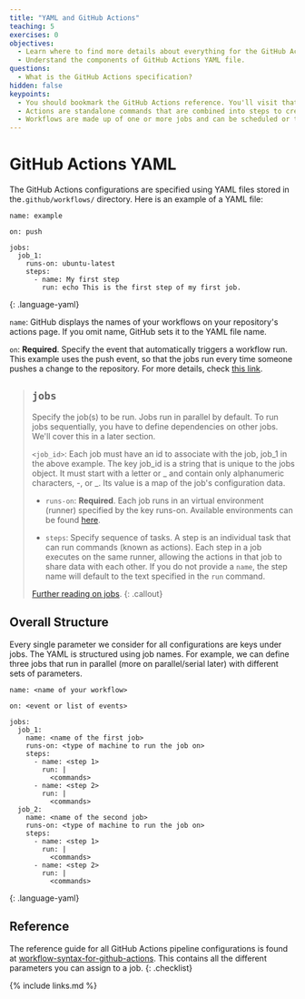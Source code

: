 ```yaml
---
title: "YAML and GitHub Actions"
teaching: 5
exercises: 0
objectives:
  - Learn where to find more details about everything for the GitHub Actions.
  - Understand the components of GitHub Actions YAML file.
questions:
  - What is the GitHub Actions specification?
hidden: false
keypoints:
  - You should bookmark the GitHub Actions reference. You'll visit that page often.
  - Actions are standalone commands that are combined into steps to create a job.
  - Workflows are made up of one or more jobs and can be scheduled or triggered.
---
```

<!--
<iframe width="420" height="263" src="https://www.youtube.com/embed/1Kz3VrzYHb0?list=PLKZ9c4ONm-VmmTObyNWpz4hB3Hgx8ZWSb" frameborder="0" allow="accelerometer; autoplay; encrypted-media; gyroscope; picture-in-picture" allowfullscreen></iframe>
-->

# GitHub Actions YAML

The GitHub Actions configurations are specified using YAML files stored in the`.github/workflows/` directory. Here is an example of a YAML file:

~~~
name: example

on: push

jobs:
  job_1:
    runs-on: ubuntu-latest
    steps:
      - name: My first step
        run: echo This is the first step of my first job.
~~~
{: .language-yaml}


`name`: GitHub displays the names of your workflows on your repository's actions page. If you omit name, GitHub sets it to the YAML file name.

`on`: **Required**. Specify the event that automatically triggers a workflow run. This example uses the push event, so that the jobs run every time someone pushes a change to the repository. For more details, check [this link](https://docs.github.com/en/free-pro-team@latest/actions/reference/workflow-syntax-for-github-actions#on).

> ## `jobs`
> Specify the job(s) to be run. Jobs run in parallel by default. To run jobs sequentially, you have to define dependencies on other jobs. We'll cover this in a later section. 
>
> `<job_id>`: Each job must have an id to associate with the job, job_1 in the above example. The key job_id is a string that is unique to the jobs object. It must start with a letter or _ and contain only alphanumeric characters, -, or _. Its value is a map of the job's configuration data.
>
> - `runs-on`: **Required**. Each job runs in an virtual environment (runner) specified by the key runs-on. Available environments can be found [here](https://docs.github.com/en/free-pro-team@latest/actions/reference/workflow-syntax-for-github-actions#jobsjob_idruns-on).
>
> - `steps`: Specify sequence of tasks. A step is an individual task that can run commands (known as actions). Each step in a job executes on the same runner, allowing the actions in that job to share data with each other. If you do not provide a `name`, the step name will default to the text specified in the `run` command.
>
> [Further reading on jobs](https://docs.github.com/en/free-pro-team@latest/actions/reference/workflow-syntax-for-github-actions#jobs).
{: .callout}

## Overall Structure

Every single parameter we consider for all configurations are keys under jobs. The YAML is structured using job names. For example, we can define three jobs that run in parallel (more on parallel/serial later) with different sets of parameters.

~~~
name: <name of your workflow>

on: <event or list of events>

jobs:
  job_1:
    name: <name of the first job>
    runs-on: <type of machine to run the job on>
    steps:
      - name: <step 1>
        run: |
          <commands>
      - name: <step 2>
        run: |
          <commands>
  job_2:
    name: <name of the second job>
    runs-on: <type of machine to run the job on>
    steps:
      - name: <step 1>
        run: |
          <commands>
      - name: <step 2>
        run: |
          <commands>
~~~
{: .language-yaml}


## Reference

The reference guide for all GitHub Actions pipeline configurations is found at [workflow-syntax-for-github-actions](https://docs.github.com/en/free-pro-team@latest/actions/reference/workflow-syntax-for-github-actions). This contains all the different parameters you can assign to a job.
{: .checklist}

{% include links.md %}
